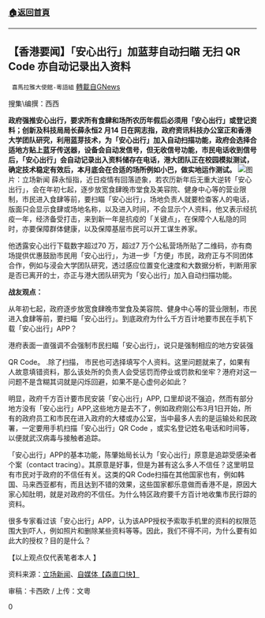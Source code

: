 ###  [:house:返回首頁](https://github.com/ourhimalayas/txt)
---

## 【香港要闻】「安心出行」加蓝芽自动扫瞄 无扫 QR Code 亦自动记录出入资料
` 喜馬拉雅大使館-粵語組` [轉載自GNews](https://gnews.org/zh-hans/909459/)

搜集\编撰：西西

**政府强推安心出行，要求所有食肆和场所农历年假后必须用「安心出行」或登记资料；创新及科技局局长薛永恒2 月14 日在网志指，政府资讯科技办公室正和香港大学团队研究，利用蓝芽技术，为「安心出行」加入自动扫描功能，政府会选择合适地方贴上蓝牙传送器，设备会自动发信号，但无收信号功能，市民电话收到信号后，「安心出行」会自动记录出入资料储存在电话，港大团队正在校园模拟测试，确定技术稳定有效后，本月底会在合适的场所例如小巴，做实地运作测试。**
![]()![](https://gnews.org/wp-content/uploads/2021/02/image001-7.png)图片：立场新闻
薛永恒指，近日疫情有回落迹象，若农历新年后无重大逆转「安心出行」，会在年初七起，逐步放宽食肆晚市堂食及美容院、健身中心等的营业限制，市民进入食肆等前，要扫瞄「安心出行」，场地负责人就要检查客人的电话，版面只会显示食肆或场地名称，以及进入时间，不会显示个人资料，他又表示经抗疫一年，经济备受打击，来到新一年是抗疫的「关键点」，在保障个人私隐的同时，亦要保障群体健康，以及保障基层市民可以开工谋生养家。

他透露安心出行下载数字超过70 万，超过7 万个公私营场所贴了二维码，亦有商场提供优惠鼓励市民用「安心出行」，为进一步「方便」市民，政府正与不同团体合作，例如与浸会大学团队研究，透过感应位置变化速度和大数据分析，判断用家是否已离开的士，亦正与港大团队研究为「安心出行」加入自动扫描功能。

**战友观点：**

从年初七起，政府逐步放宽食肆晚市堂食及美容院、健身中心等的营业限制，市民进入食肆等前，要扫瞄「安心出行」。到底政府为什么千方百计地要市民在手机下载「安心出行」APP？

港府表面一直强调不会强制市民扫瞄「安心出行」，说只是强制相应的地方安装强

QR Code。 .除了扫描， 市民也可选择填写个人资料。这里问题就来了，如果有人故意填错资料，那么该处所的负责人会受惩罚而停业或罚款和坐牢？港府对这一问题不是含糊其词就是闪烁回避，如果不是心虚何必如此？

明显，政府千方百计要市民安装「安心出行」APP, 口里却说不强迫，然而有部分地方没有「安心出行」APP,这些地方是去不了，例如政府刚公布3月1日开始，所有的政府员工和市民在进入政府的大楼或办公室，当中最多人去的是运输处和民政署，一定要用手机扫描「安心出行」QR Code ，或实名登记姓名电话和时间等，以便就武汉病毒与接触者追踪。

「安心出行」APP的基本功能，陈肇始局长认为「安心出行」原意是追踪受感染者个案（contact tracing）。其原意是好事，但是为甚有这么多人不信任？这里明显有市民对于政府的不信任有关。这类的QR Code扫描在其他国家也有，例如韩国、马来西亚都有，而且达到不错的效果，这些国家都乐意做而香港不是，原因大家心知肚明，就是对政府的不信任。为什么特区政府要千方百计地收集市民行踪的资料。

很多专家看过该「安心出行」APP，认为该APP授权予索取手机里的资料的权限范围大到吓人，例如照片和删除某些资料等等。因此，我们不得不问，为什么要有如此大的授权？目的是什么？

【以上观点仅代表笔者本人 】

资料来源：[立场新闻](https://www.thestandnews.com/politics/%E5%89%B5%E7%A7%91%E5%B1%80%E7%A0%94-搜%E5%AE%89%E5%BF%83%E5%87%BA%E8%A1%8C-%E5%8A%A0%E8%97%8D%E8%8A%BD%E8%87%AA%E5%8B%95%E6%8E%83%E7%9E%84-%E7%84%A1%E6%8E%83-qr-code-%E4%BA%A6%E8%87%AA%E5%8B%95%E8%A8%98%E9%8C%84%E5%87%BA%E5%85%A5%E8%B3%87%E6%96%99/)、[自媒体【森直口快】](https://youtu.be/Kws6q_oKaqE)

审稿：卡西欧 / 上传：文粵

0
